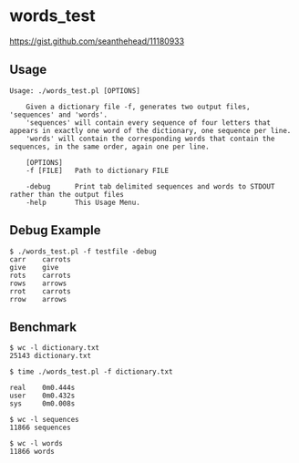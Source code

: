 # words_test
https://gist.github.com/seanthehead/11180933

## Usage ##
    
    Usage: ./words_test.pl [OPTIONS]
    
        Given a dictionary file -f, generates two output files, 'sequences' and 'words'.
        'sequences' will contain every sequence of four letters that appears in exactly one word of the dictionary, one sequence per line.
        'words' will contain the corresponding words that contain the sequences, in the same order, again one per line.
    
        [OPTIONS]
        -f [FILE]   Path to dictionary FILE
    
        -debug      Print tab delimited sequences and words to STDOUT rather than the output files
        -help       This Usage Menu.

## Debug Example ##
    $ ./words_test.pl -f testfile -debug
    carr    carrots
    give    give
    rots    carrots
    rows    arrows
    rrot    carrots
    rrow    arrows

## Benchmark ##
    $ wc -l dictionary.txt
    25143 dictionary.txt
    
    $ time ./words_test.pl -f dictionary.txt
    
    real    0m0.444s
    user    0m0.432s
    sys     0m0.008s
    
    $ wc -l sequences
    11866 sequences
    
    $ wc -l words
    11866 words
